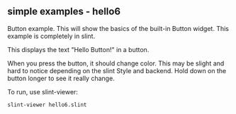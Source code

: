 ## simple examples - hello6

Button example. This will show the basics of the built-in Button widget.
This example is completely in slint. 

This displays the text "Hello Button!" in a button. 

When you press the button, it should change color. This may be slight
and hard to notice depending on the slint Style and backend. Hold down
on the button longer to see it really change.

To run, use slint-viewer:

    slint-viewer hello6.slint

